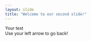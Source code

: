 ```yaml
---
layout: slide
title: "Welcome to our second slide!"
---
```

Your test  
Use your left arrow to go back!
